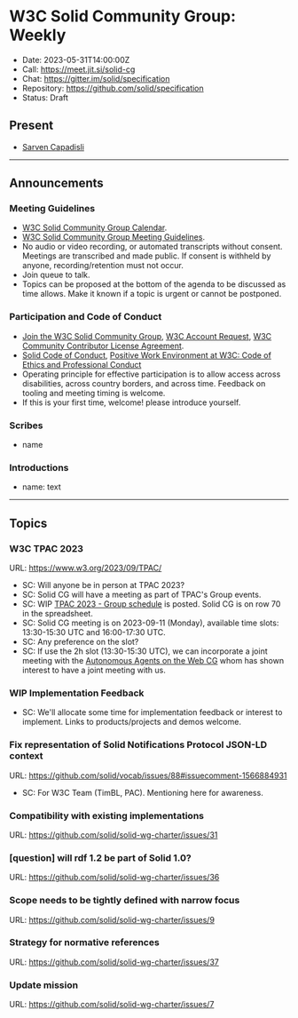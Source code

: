 # W3C Solid Community Group: Weekly

* Date: 2023-05-31T14:00:00Z
* Call: https://meet.jit.si/solid-cg
* Chat: https://gitter.im/solid/specification
* Repository: https://github.com/solid/specification
* Status: Draft

## Present
* [Sarven Capadisli](https://csarven.ca/#i)

---

## Announcements

### Meeting Guidelines
* [W3C Solid Community Group Calendar](https://www.w3.org/groups/cg/solid/calendar).
* [W3C Solid Community Group Meeting Guidelines](https://github.com/solid/specification/blob/main/meetings/README.md).
* No audio or video recording, or automated transcripts without consent. Meetings are transcribed and made public. If consent is withheld by anyone, recording/retention must not occur.
* Join queue to talk.
* Topics can be proposed at the bottom of the agenda to be discussed as time allows. Make it known if a topic is urgent or cannot be postponed.

### Participation and Code of Conduct
* [Join the W3C Solid Community Group](https://www.w3.org/community/solid/join), [W3C Account Request](http://www.w3.org/accounts/request), [W3C Community Contributor License Agreement](https://www.w3.org/community/about/agreements/cla/).
* [Solid Code of Conduct](https://github.com/solid/process/blob/main/code-of-conduct.md), [Positive Work Environment at W3C: Code of Ethics and Professional Conduct](https://www.w3.org/Consortium/cepc/)
* Operating principle for effective participation is to allow access across disabilities, across country borders, and across time. Feedback on tooling and meeting timing is welcome.
* If this is your first time, welcome! please introduce yourself.


### Scribes
* name

### Introductions
* name: text

---


## Topics

### W3C TPAC 2023
URL: https://www.w3.org/2023/09/TPAC/

* SC: Will anyone be in person at TPAC 2023?
* SC: Solid CG will have a meeting as part of TPAC's Group events.
* SC: WIP [TPAC 2023 - Group schedule](https://docs.google.com/spreadsheets/d/1Tj66Ase5tc--S-Vjo9Q1pXEINaTmOEzDpnS1J5gtqOI) is posted. Solid CG is on row 70 in the spreadsheet.
* SC: Solid CG meeting is on 2023-09-11 (Monday), available time slots: 13:30-15:30 UTC and 16:00-17:30 UTC.
* SC: Any preference on the slot?
* SC: If use the 2h slot (13:30-15:30 UTC), we can incorporate a joint meeting with the [Autonomous Agents on the Web CG](https://beta.w3.org/groups/cg/webagents/) whom has shown interest to have a joint meeting with us.


### WIP Implementation Feedback
* SC: We'll allocate some time for implementation feedback or interest to implement. Links to products/projects and demos welcome.


### Fix representation of Solid Notifications Protocol JSON-LD context
URL: https://github.com/solid/vocab/issues/88#issuecomment-1566884931

* SC: For W3C Team (TimBL, PAC). Mentioning here for awareness.


### Compatibility with existing implementations
URL: https://github.com/solid/solid-wg-charter/issues/31


### [question] will rdf 1.2 be part of Solid 1.0?
URL: https://github.com/solid/solid-wg-charter/issues/36


### Scope needs to be tightly defined with narrow focus
URL: https://github.com/solid/solid-wg-charter/issues/9


### Strategy for normative references
URL: https://github.com/solid/solid-wg-charter/issues/37


### Update mission
URL: https://github.com/solid/solid-wg-charter/issues/7
